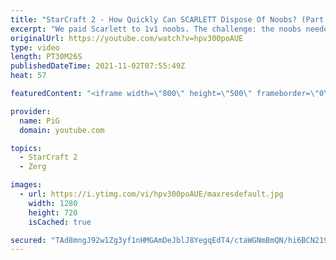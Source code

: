 ```yaml
---
title: "StarCraft 2 - How Quickly Can SCARLETT Dispose Of Noobs? (Part 1) | Holdout Challenge"
excerpt: "We paid Scarlett to 1v1 noobs. The challenge: the noobs needed to stay in the match as long as possible. Scarlett unleashed her cheesy plays to stop the clock. This Holdout Challenge was a part of  PiG Sty Festival 2021 https://www.pigstarcraft.com/about/pig-sty-festival/  🐷 https://www.patreon.com/PiGSC2"
originalUrl: https://youtube.com/watch?v=hpv300poAUE
type: video
length: PT30M26S
publishedDateTime: 2021-11-02T07:55:49Z
heat: 57

featuredContent: "<iframe width=\"800\" height=\"500\" frameborder=\"0\" src=\"https://www.youtube.com/embed/hpv300poAUE\" allow=\"accelerometer; autoplay; encrypted-media; gyroscope; picture-in-picture\" allowfullscreen></iframe>"

provider:
  name: PiG
  domain: youtube.com

topics:
  - StarCraft 2
  - Zerg

images:
  - url: https://i.ytimg.com/vi/hpv300poAUE/maxresdefault.jpg
    width: 1280
    height: 720
    isCached: true

secured: "TAd8mngJ92w1Zg3yf1nHMGAmDeJblJ8YegqEdT4/ctaWGNmBmQN/hi6BCN219dBlTj8rOy3behdJNp0rJqrHWlAwcUDFp5UawfN6fca9MVNiHotLlZnMAkSLEGG5iC0f7FzIz2Ua9QYgxZBDQNhtEKqAiDY/MalHh9xK4ofbwvB+WhKNMTCbJbCe1mSAw35WJ5d/8FW4xIF+kCIvVxEYVUQ1CFqopJBGolXzwynmM9RvPTqdlC5sYgDdZhJPI7W1acUQu1gNvise+1a+asOjFmqKCz+gZMbp1HsAC3o3RTrXX7PPHDMXjhTSfOI+Xz4pfG0kyDU7ibulaMmhkEVMf1pU1+SzBUfgh+qi2LEKa2OoDEL6qDn5A5uh75nd9ccWloSEPiP+4Ap7bDM2h2lNXWY+jJepm/tCG0noMZ+lmkhDUjWhioilc8YvVjJDDTCk;4wq+2XRPFtS5O/31ZvlrIg=="
---
```


